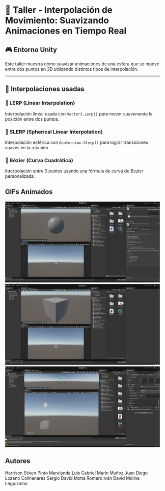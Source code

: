 # 🧪 Taller - Interpolación de Movimiento: Suavizando Animaciones en Tiempo Real

## 🎮 Entorno Unity

Este taller muestra cómo suavizar animaciones de una esfera que se mueve entre dos puntos en 3D utilizando distintos tipos de interpolación.

---

## 🧠 Interpolaciones usadas

### 🔹 LERP (Linear Interpolation)
Interpolación lineal usada con `Vector3.Lerp()` para mover suavemente la posición entre dos puntos.

### 🔹 SLERP (Spherical Linear Interpolation)
Interpolación esférica con `Quaternion.Slerp()` para lograr transiciones suaves en la rotación.

### 🔹 Bézier (Curva Cuadrática)
Interpolación entre 3 puntos usando una fórmula de curva de Bézier personalizada:


## GIFs Animados

![Evidencia 1](./InterPolaMov1.gif)
![Evidencia 2](./InterPolaMov2.gif)
![Evidencia 3](./InterPolaMov3.gif)

## Autores
Harrison Stiven Pinto Marulanda
Luis Gabriel Marin Muñoz
Juan Diego Lozano Colmenares
Sergio David Motta Romero
Iván David Molina Leguízamo